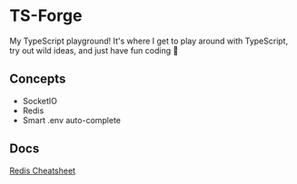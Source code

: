 # TS-Forge
My TypeScript playground! It's where I get to play around with TypeScript, try out wild ideas, and just have fun coding  🚀

## Concepts
- SocketIO
- Redis
- Smart .env auto-complete 

## Docs
[Redis Cheatsheet](./docs/redis.md)